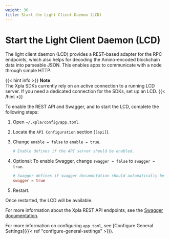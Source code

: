 ```yaml
---
weight: 30
title: Start the Light Client Daemon (LCD)
---
```


# Start the Light Client Daemon (LCD)

The light client daemon (LCD) provides a REST-based adapter for the RPC endpoints, which also helps for decoding the Amino-encoded blockchain data into parseable JSON. This enables apps to communicate with a node through simple HTTP.

{{< hint info >}}
**Note**  
The Xpla SDKs currently rely on an active connection to a running LCD server. If you need a dedicated connection for the SDKs, set up an LCD.
{{< /hint >}}

To enable the REST API and Swagger, and to start the LCD, complete the following steps:

1. Open `~/.xpla/config/app.toml`.

2. Locate the `API Configuration` section (`[api]`).

3. Change `enable = false` to `enable = true`.

    ```toml
    # Enable defines if the API server should be enabled.
    ```

4. Optional: To enable Swagger, change `swagger = false` to `swagger = true`.

    ```toml
    # Swagger defines if swagger documentation should automatically be registered.
    swagger = true
    ```
 5. Restart.

Once restarted, the LCD will be available.

For more information about the Xpla REST API endpoints, see the [Swagger documentation](https://lcd.xpla.io/swagger/).

For more information on configuring `app.toml`, see [Configure General Settings]({{< ref "configure-general-settings" >}}).
